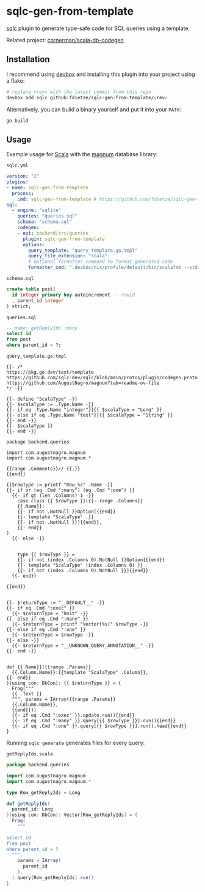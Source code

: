 # sqlc-gen-from-template

[sqlc](https://sqlc.dev/) plugin to generate type-safe code for SQL queries using a template.

Related project: [cornerman/scala-db-codegen](https://github.com/cornerman/scala-db-codegen)

## Installation

I recommend using [devbox](https://www.jetpack.io/devbox) and installing this plugin into your project using a flake: 

```bash
# replace <rev> with the latest commit from this repo
devbox add sqlc github:fdietze/sqlc-gen-from-template/<rev>
```

Alternatively, you can build a binary yourself and put it into your `PATH`:

```bash
go build
```

## Usage

Example usage for [Scala](https://www.scala-lang.org/) with the [magnum](https://github.com/AugustNagro/magnum) database library:

`sqlc.yml`
```yml
version: "2"
plugins:
- name: sqlc-gen-from-template
  process:
    cmd: sqlc-gen-from-template # https://github.com/fdietze/sqlc-gen-from-template
sql:
  - engine: "sqlite"
    queries: "queries.sql"
    schema: "schema.sql"
    codegen:
    - out: backend/src/queries
      plugin: sqlc-gen-from-template
      options:
        query_template: "query_template.go.tmpl"
        query_file_extension: "scala"
        # optional formatter command to format generated code
        formatter_cmd: ".devbox/nix/profile/default/bin/scalafmt --stdin"
```

`schema.sql`
```sql
create table post(
  id integer primary key autoincrement -- rowid
  , parent_id integer
) strict;

```

`queries.sql`
```sql
-- name: getReplyIds :many
select id
from post
where parent_id = ?;
```

`query_template.go.tmpl`
```tmpl
{{- /* 
https://pkg.go.dev/text/template
https://github.com/sqlc-dev/sqlc/blob/main/protos/plugin/codegen.proto
https://github.com/AugustNagro/magnum?tab=readme-ov-file
*/ -}}

{{- define "ScalaType" -}}
{{- $scalaType := .Type.Name -}}
{{- if eq .Type.Name "integer"}}{{ $scalaType = "Long" }}
{{- else if eq .Type.Name "text"}}{{ $scalaType = "String" }}
{{- end -}}
{{- $scalaType }}
{{- end -}}

package backend.queries

import com.augustnagro.magnum
import com.augustnagro.magnum.*

{{range .Comments}}// {{.}}
{{end}}

{{$rowType := printf "Row_%s" .Name -}}
{{- if or (eq .Cmd ":many") (eq .Cmd ":one") }}
  {{- if gt (len .Columns) 1 -}}
    case class {{ $rowType }}({{- range .Columns}}
    {{.Name}}:
    {{- if not .NotNull }}Option[{{end}}
    {{- template "ScalaType" .}}
    {{- if not .NotNull }}]{{end}},
    {{- end}}
)
  {{- else -}}


    type {{ $rowType }} = 
    {{- if not (index .Columns 0).NotNull }}Option[{{end}}
    {{- template "ScalaType" (index .Columns 0) }}
    {{- if not (index .Columns 0).NotNull }}]{{end}}
  {{- end}}

{{end}}


{{- $returnType := "__DEFAULT__" -}}
{{- if eq .Cmd ":exec" }}
  {{- $returnType = "Unit" -}}
{{- else if eq .Cmd ":many" }}
  {{- $returnType = printf "Vector[%s]" $rowType -}}
{{- else if eq .Cmd ":one" }}
  {{- $returnType = $rowType -}}
{{- else -}}
  {{- $returnType = "__UNKNOWN_QUERY_ANNOTATION__" -}}
{{- end -}}


def {{.Name}}({{range .Params}}
  {{.Column.Name}}:{{template "ScalaType" .Column}},
{{- end}}
)(using con: DbCon): {{ $returnType }} = {
  Frag("""
  {{ .Text }}
  """, params = IArray({{range .Params}}
  {{.Column.Name}},
  {{end}}))
  {{- if eq .Cmd ":exec" }}.update.run(){{end}}
  {{- if eq .Cmd ":many" }}.query[{{ $rowType }}].run(){{end}}
  {{- if eq .Cmd ":one" }}.query[{{ $rowType }}].run().head{{end}}
}
```

Running `sqlc generate` generates files for every query:

`getReplyIds.scala`
```scala
package backend.queries

import com.augustnagro.magnum
import com.augustnagro.magnum.*

type Row_getReplyIds = Long

def getReplyIds(
  parent_id: Long
)(using con: DbCon): Vector[Row_getReplyIds] = {
  Frag(
    """
  
select id
from post
where parent_id = ?
  """,
    params = IArray(
      parent_id
    ),
  ).query[Row_getReplyIds].run()
}
```
